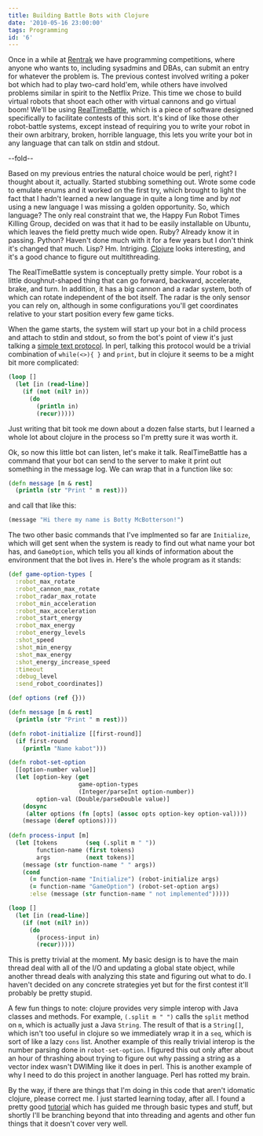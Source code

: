 ```yaml
---
title: Building Battle Bots with Clojure
date: '2010-05-16 23:00:00'
tags: Programming
id: '6'
---
```


Once in a while at [Rentrak][] we have programming competitions, where anyone who wants to, including sysadmins and DBAs, can submit an entry for whatever the problem is. The previous contest involved writing a poker bot which had to play two-card hold'em, while others have involved problems similar in spirit to the Netflix Prize. This time we chose to build virtual robots that shoot each other with virtual cannons and go virtual boom! We'll be using [RealTimeBattle][], which is a piece of software designed specifically to facilitate contests of this sort. It's kind of like those other robot-battle systems, except instead of requiring you to write your robot in their own arbitrary, broken, horrible language, this lets you write your bot in any language that can talk on stdin and stdout.

--fold--

Based on my previous entries the natural choice would be perl, right? I thought about it, actually. Started stubbing something out. Wrote some code to emulate enums and it worked on the first try, which brought to light the fact that I hadn't learned a new language in quite a long time and by *not* using a new language I was missing a golden opportunity. So, which language? The only real constraint that we, the Happy Fun Robot Times Killing Group, decided on was that it had to be easily installable on Ubuntu, which leaves the field pretty much wide open. Ruby? Already know it in passing. Python? Haven't done much with it for a few years but I don't think it's changed that much. Lisp? Hm. Intriging. [Clojure][] looks interesting, and it's a good chance to figure out multithreading.

The RealTimeBattle system is conceptually pretty simple. Your robot is a little doughnut-shaped thing that can go forward, backward, accelerate, brake, and turn. In addition, it has a big cannon and a radar system, both of which can rotate independent of the bot itself. The radar is the only sensor you can rely on, although in some configurations you'll get coordinates relative to your start position every few game ticks.

When the game starts, the system will start up your bot in a child process and attach to stdin and stdout, so from the bot's point of view it's just talking a [simple text protocol][bot_construction]. In perl, talking this protocol would be a trivial combination of `while(<>){ }` and `print`, but in clojure it seems to be a might bit more complicated:

```clojure
(loop []
  (let [in (read-line)]
    (if (not (nil? in))
      (do
        (println in)
        (recur)))))
```

Just writing that bit took me down about a dozen false starts, but I learned a whole lot about clojure in the process so I'm pretty sure it was worth it.

Ok, so now this little bot can listen, let's make it talk. RealTimeBattle has a command that your bot can send to the server to make it print out something in the message log. We can wrap that in a function like so:

```clojure
(defn message [m & rest]
  (println (str "Print " m rest)))
```

and call that like this:

```clojure
(message "Hi there my name is Botty McBotterson!")
```

The two other basic commands that I've implmented so far are `Initialize`, which will get sent when the system is ready to find out what name your bot has, and `GameOption`, which tells you all kinds of information about the environment that the bot lives in. Here's the whole program as it stands:

```clojure
(def game-option-types [
  :robot_max_rotate
  :robot_cannon_max_rotate
  :robot_radar_max_rotate
  :robot_min_acceleration
  :robot_max_acceleration
  :robot_start_energy
  :robot_max_energy
  :robot_energy_levels
  :shot_speed
  :shot_min_energy
  :shot_max_energy
  :shot_energy_increase_speed
  :timeout
  :debug_level
  :send_robot_coordinates])

(def options (ref {}))

(defn message [m & rest]
  (println (str "Print " m rest)))

(defn robot-initialize [[first-round]]
  (if first-round
    (println "Name kabot")))

(defn robot-set-option
  [[option-number value]]
  (let [option-key (get
                    game-option-types
                    (Integer/parseInt option-number))
        option-val (Double/parseDouble value)]
    (dosync
     (alter options (fn [opts] (assoc opts option-key option-val))))
    (message (deref options))))
   
(defn process-input [m]
  (let [tokens        (seq (.split m " "))
        function-name (first tokens)
        args          (next tokens)]
    (message (str function-name " " args))
    (cond
      (= function-name "Initialize") (robot-initialize args)
      (= function-name "GameOption") (robot-set-option args)
      :else (message (str function-name " not implemented")))))

(loop []
  (let [in (read-line)]
    (if (not (nil? in))
      (do
        (process-input in)
        (recur)))))
```

This is pretty trivial at the moment. My basic design is to have the main thread deal with all of the I/O and updating a global state object, while another thread deals with analyzing this state and figuring out what to do. I haven't decided on any concrete strategies yet but for the first contest it'll probably be pretty stupid. 

A few fun things to note: clojure provides very simple interop with Java classes and methods. For example, `(.split m " ")` calls the `split` method on `m`, which is actually just a Java `String`. The result of that is a `String[]`, which isn't too useful in clojure so we immediately wrap it in a `seq`, which is sort of like a lazy `cons` list. Another example of this really trivial interop is the number parsing done in `robot-set-option`. I figured this out only after about an hour of thrashing about trying to figure out why passing a string as a vector index wasn't DWIMing like it does in perl. This is another example of why I need to do this project in another language. Perl has rotted my brain.

By the way, if there are things that I'm doing in this code that aren't idomatic clojure, please correct me. I just started learning today, after all. I found a pretty good [tutorial][] which has guided me through basic types and stuff, but shortly I'll be branching beyond that into threading and agents and other fun things that it doesn't cover very well.

[Rentrak]:          http://www.rentrak.com
[RealTimeBattle]:   http://realtimebattle.sourceforge.net/
[Clojure]:          http://clojure.org/
[bot_construction]: http://realtimebattle.sourceforge.net/Documentation/RealTimeBattle-4.html
[tutorial]:         http://java.ociweb.com/mark/clojure/article.html
